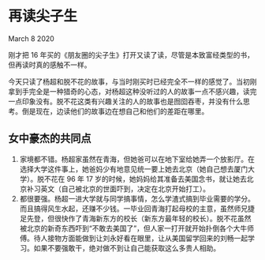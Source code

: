 # 再读尖子生

March 8 2020

刚才把 16 年买的《朋友圈的尖子生》打开又读了读，尽管是本致富经类型的书，但再读时真的感触不一样。

今天只读了杨超和脱不花的故事，与当时刚买时已经完全不一样的感觉了。当初刚拿到手完全是一种猎奇的心态，对杨超这种没听过的人的故事一点不感兴趣，读完一点印象没有。脱不花这类有兴趣关注的人的故事也是囫囵吞枣，并没有什么思考。倒是现在，边读他们的故事边在想自己和他们的差距在哪里。

## 女中豪杰的共同点

1. 家境都不错。杨超家虽然在青海，但她爸可以在地下室给她弄一个放影厅。在选择大学这件事上，她爸妈少有地意见统一要上她去北京（她自己想去厦门大学）。脱不花在 96 年 17 岁的时候，她妈妈给其准备去美国念书，就让她去北京补习英文（自己被北京的世面吓到，决定在北京开始打工）。
2. 都很要强。杨超一进大学就与同学搞事情，怎么学渣式搞到毕业需要的学分。而且搞得风生水起，还赚不少钱。一毕业回青海打起母校的主意，虽然师兄捷足先登，但很快作了青海新东方的校长（新东方最年轻的校长）。脱不花虽然被北京的新奇东西吓到“不敢去美国了”，但人家一打开就开始扑倒各个大牛师傅。待人接物方面能做到让刘永好看在眼里，让从美国留学回来的刘畅一起学习。如果不要强敢干，绝对做不到让自己能获取这么多贵人相助。
